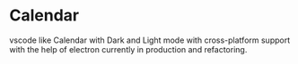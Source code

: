 # Calendar

vscode like Calendar with Dark and Light mode with cross-platform support with the help of electron currently in production and refactoring.
